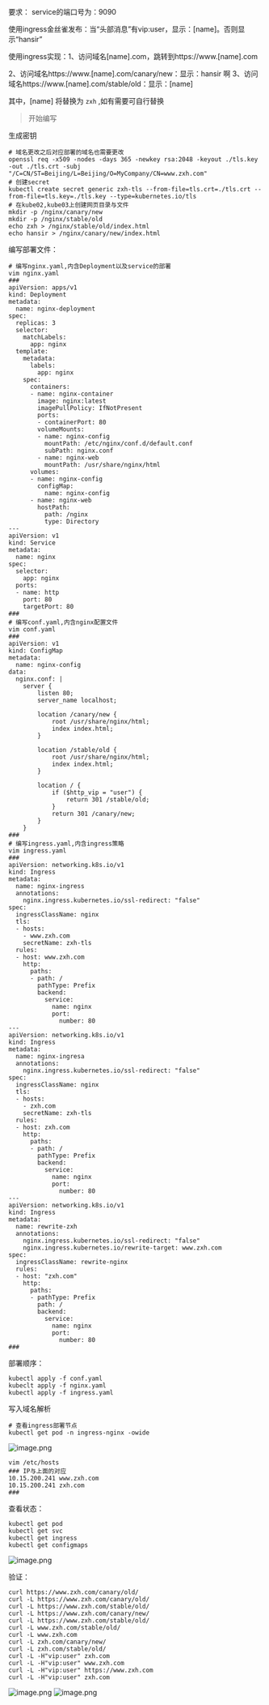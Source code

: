 要求：
service的端口号为：9090

使用ingress金丝雀发布：当“头部消息”有vip:user，显示：[name]。否则显示“hansir”

使用ingress实现：1、访问域名[name].com，跳转到https://www.[name].com

2、访问域名https://www.[name].com/canary/new：显示：hansir
啊
3、访问域名https://www.[name].com/stable/old：显示：[name]

其中，[name] 将替换为 `zxh` ,如有需要可自行替换

> 开始编写

生成密钥
```shell
# 域名更改之后对应部署的域名也需要更改
openssl req -x509 -nodes -days 365 -newkey rsa:2048 -keyout ./tls.key -out ./tls.crt -subj "/C=CN/ST=Beijing/L=Beijing/O=MyCompany/CN=www.zxh.com"
# 创建secret
kubectl create secret generic zxh-tls --from-file=tls.crt=./tls.crt --from-file=tls.key=./tls.key --type=kubernetes.io/tls
# 在kube02,kube03上创建网页目录与文件
mkdir -p /nginx/canary/new
mkdir -p /nginx/stable/old
echo zxh > /nginx/stable/old/index.html
echo hansir > /nginx/canary/new/index.html
```
编写部署文件：
```shell
# 编写nginx.yaml,内含Deployment以及service的部署
vim nginx.yaml
###
apiVersion: apps/v1
kind: Deployment
metadata:
  name: nginx-deployment
spec:
  replicas: 3
  selector:
    matchLabels:
      app: nginx
  template:
    metadata:
      labels:
        app: nginx
    spec:
      containers:
      - name: nginx-container
        image: nginx:latest
        imagePullPolicy: IfNotPresent
        ports:
        - containerPort: 80
        volumeMounts:
        - name: nginx-config
          mountPath: /etc/nginx/conf.d/default.conf
          subPath: nginx.conf
        - name: nginx-web
          mountPath: /usr/share/nginx/html
      volumes:
      - name: nginx-config
        configMap:
          name: nginx-config
      - name: nginx-web
        hostPath:
          path: /nginx
          type: Directory
---
apiVersion: v1
kind: Service
metadata:
  name: nginx
spec:
  selector:
    app: nginx
  ports:
  - name: http
    port: 80
    targetPort: 80
###
# 编写conf.yaml,内含nginx配置文件
vim conf.yaml
###
apiVersion: v1
kind: ConfigMap
metadata:
  name: nginx-config
data:
  nginx.conf: |
    server {
        listen 80;
        server_name localhost;

        location /canary/new {
            root /usr/share/nginx/html;
            index index.html;
        }

        location /stable/old {
            root /usr/share/nginx/html;
            index index.html;
        }

        location / {
            if ($http_vip = "user") {
                return 301 /stable/old;
            }
            return 301 /canary/new;
        }
    }
###
# 编写ingress.yaml,内含ingress策略
vim ingress.yaml
###
apiVersion: networking.k8s.io/v1
kind: Ingress
metadata:
  name: nginx-ingress
  annotations:
    nginx.ingress.kubernetes.io/ssl-redirect: "false"
spec:
  ingressClassName: nginx
  tls:
  - hosts:
    - www.zxh.com
    secretName: zxh-tls
  rules:
  - host: www.zxh.com
    http:
      paths:
      - path: /
        pathType: Prefix
        backend:
          service:
            name: nginx
            port: 
              number: 80
---
apiVersion: networking.k8s.io/v1
kind: Ingress
metadata:
  name: nginx-ingresa
  annotations:
    nginx.ingress.kubernetes.io/ssl-redirect: "false"
spec:
  ingressClassName: nginx
  tls:
  - hosts:
    - zxh.com
    secretName: zxh-tls
  rules:
  - host: zxh.com
    http:
      paths:
      - path: /
        pathType: Prefix
        backend:
          service:
            name: nginx
            port: 
              number: 80
---
apiVersion: networking.k8s.io/v1
kind: Ingress
metadata:
  name: rewrite-zxh
  annotations:
    nginx.ingress.kubernetes.io/ssl-redirect: "false"
    nginx.ingress.kubernetes.io/rewrite-target: www.zxh.com
spec:
  ingressClassName: rewrite-nginx
  rules:
  - host: "zxh.com"
    http:
      paths:
      - pathType: Prefix
        path: /
        backend:
          service:
            name: nginx
            port:
              number: 80
###
```

部署顺序：

```shell
kubectl apply -f conf.yaml
kubeclt apply -f nginx.yaml
kubectl apply -f ingress.yaml
```
写入域名解析
```shell
# 查看ingress部署节点
kubectl get pod -n ingress-nginx -owide
```
![image.png](https://gitee.com/zhaojiedong/img/raw/master/202408032003858.png)
```shell
vim /etc/hosts
### IP与上面的对应
10.15.200.241 www.zxh.com
10.15.200.241 zxh.com
###
```

查看状态：
```shell
kubectl get pod
kubectl get svc
kubectl get ingress
kubectl get configmaps
```
![image.png](https://gitee.com/zhaojiedong/img/raw/master/202408031958188.png)


验证：
```shell
curl https://www.zxh.com/canary/old/
curl -L https://www.zxh.com/canary/old/
curl -L https://www.zxh.com/stable/old/
curl -L https://www.zxh.com/canary/new/
curl -L https://www.zxh.com/stable/old/
curl -L www.zxh.com/stable/old/
curl -L www.zxh.com
curl -L zxh.com/canary/new/
curl -L zxh.com/stable/old/
curl -L -H"vip:user" zxh.com
curl -L -H"vip:user" www.zxh.com
curl -L -H"vip:user" https://www.zxh.com
curl -L -H"vip:user" zxh.com
```
![image.png](https://gitee.com/zhaojiedong/img/raw/master/202408031955549.png)
![image.png](https://gitee.com/zhaojiedong/img/raw/master/202408031956070.png)
